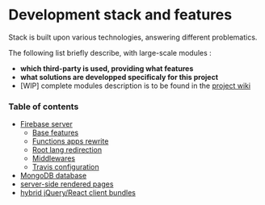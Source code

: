 # Development stack and features
Stack is built upon various technologies, answering different problematics.

The following list briefly describe, with large-scale modules :
* **which third-party is used, providing what features**
* **what solutions are developped specificaly for this project**
* [WIP] complete modules description is to be found in the [project wiki](https://github.com/Skaant/perma-data-5/wiki)

### Table of contents
* [Firebase server](#firebase-server)
  * [Base features](#base-features)
  * [Functions apps rewrite](#functions-apps-rewrite)
  * [Root lang redirection](#root-lang-redirection)
  * [Middlewares](#middlewares)
  * [Travis configuration](#travis-configuration)
* [MongoDB database](#mongodb-database)
* [server-side rendered pages](#server-side-rendered-pages)
* [hybrid jQuery/React client bundles](#hybrid-jqueryreact-client-bundles)